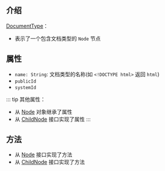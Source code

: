 ## 介绍

[DocumentType](https://developer.mozilla.org/zh-CN/docs/Web/API/DocumentType)：

+ 表示了一个包含文档类型的 `Node` 节点


## 属性

+ `name: String`: 文档类型的名称(如 `<!DOCTYPE html>` 返回 `html`)
+ `publicId`
+ `systemId`

::: tip 其他属性：
+ 从 [Node](/base/javascript/dom/node) 对象继承了属性
+ 从 [ChildNode](/base/javascript/dom/child-node) 接口实现了属性
:::

## 方法

+ 从 [Node](/base/javascript/dom/node) 接口实现了方法
+ 从 [ChildNode](/base/javascript/dom/child-node) 接口实现了方法